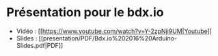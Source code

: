 # Présentation pour le bdx.io

- Vidéo : [[https://www.youtube.com/watch?v=Y-2zpNji9UM|Youtube]]
- Slides : [[presentation/PDF/Bdx.io%202016%20Arduino-Slides.pdf|PDF]]
